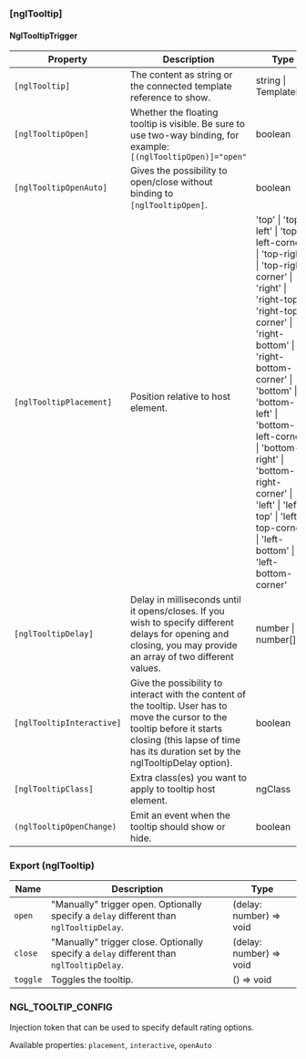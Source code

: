 ### [nglTooltip]
#### NglTooltipTrigger

| Property | Description | Type | Default |
| -------- | ----------- | ---- | ------- |
| `[nglTooltip]` | The content as string or the connected template reference to show. | string \| TemplateRef | |
| `[nglTooltipOpen]` | Whether the floating tooltip is visible. Be sure to use two-way binding, for example: `[(nglTooltipOpen)]="open"` | boolean | |
| `[nglTooltipOpenAuto]` | Gives the possibility to open/close without binding to `[nglTooltipOpen]`. | boolean | false |
| `[nglTooltipPlacement]` | Position relative to host element. | 'top' \| 'top-left' \| 'top-left-corner' \| 'top-right' \| 'top-right-corner' \| 'right' \| 'right-top' \| 'right-top-corner' \| 'right-bottom' \| 'right-bottom-corner' \| 'bottom' \| 'bottom-left' \| 'bottom-left-corner' \| 'bottom-right' \| 'bottom-right-corner' \| 'left' \| 'left-top' \| 'left-top-corner' \| 'left-bottom' \| 'left-bottom-corner' | 'top' |
| `[nglTooltipDelay]` | Delay in milliseconds until it opens/closes. If you wish to specify different delays for opening and closing, you may provide an array of two different values. | number \| number[] | |
| `[nglTooltipInteractive]` | Give the possibility to interact with the content of the tooltip. User has to move the cursor to the tooltip before it starts closing (this lapse of time has its duration set by the nglTooltipDelay option). | boolean | false |
| `[nglTooltipClass]` | Extra class(es) you want to apply to tooltip host element. | ngClass | |
| `(nglTooltipOpenChange)` | Emit an event when the tooltip should show or hide. | boolean | |

### Export (nglTooltip)
| Name | Description | Type |
| -------- | ----------- | ---- |
| `open` | "Manually" trigger open. Optionally specify a `delay` different than `nglTooltipDelay`. | (delay: number) => void |
| `close` | "Manually" trigger close. Optionally specify a `delay` different than `nglTooltipDelay`. | (delay: number) => void |
| `toggle` | Toggles the tooltip. | () => void |


### NGL_TOOLTIP_CONFIG<NglTooltipConfig>

Injection token that can be used to specify default rating options.

Available properties: `placement`, `interactive`, `openAuto`